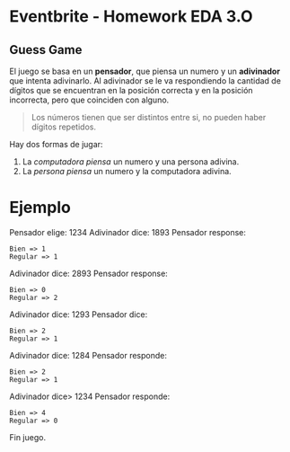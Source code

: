 # Eventbrite - Homework EDA 3.O
## Guess Game

El juego se basa en un **pensador**, que piensa un numero y un **adivinador** que intenta adivinarlo. Al adivinador se le va respondiendo la cantidad de dígitos que se encuentran en la posición correcta y en la posición incorrecta, pero que coinciden con alguno.

> Los números tienen que ser distintos entre si, no pueden haber dígitos
> repetidos.

Hay dos formas de jugar:

 1. La *computadora piensa* un numero y una persona adivina.
 2. La *persona piensa* un numero y la computadora adivina.

# Ejemplo

Pensador elige: 1234
Adivinador dice: 1893
Pensador response:
    
	Bien => 1
	Regular => 1
	
Adivinador dice: 2893
Pensador response:

	Bien => 0
	Regular => 2
Adivinador dice: 1293
Pensador dice:

	Bien => 2
	Regular => 1

Adivinador dice: 1284
Pensador responde:

	Bien => 2
	Regular => 1
Adivinador dice> 1234
Pensador responde:

   	Bien => 4
	Regular => 0

Fin juego.
